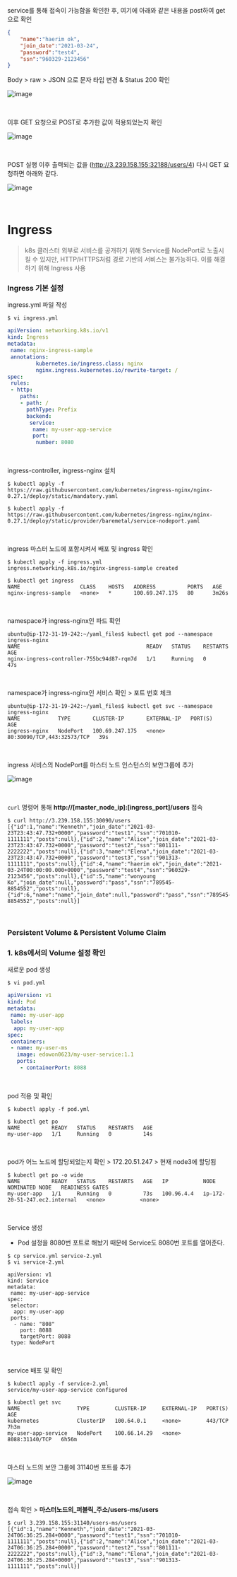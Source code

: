 service를 통해 접속이 가능함을 확인한 후, 여기에 아래와 같은 내용을 post하여 get으로 확인

```json
{
    "name":"haerim ok",
    "join_date":"2021-03-24",
    "password":"test4",
    "ssn":"960329-2123456"
}
```

Body > raw > JSON 으로 문자 타입 변경 & Status 200 확인

![image](https://user-images.githubusercontent.com/77096463/112240606-f6916a80-8c8b-11eb-8279-2fadbf0210ee.png)

<br>

이후 GET 요청으로 POST로 추가한 값이 적용되었는지 확인

![image](https://user-images.githubusercontent.com/77096463/112240710-2c365380-8c8c-11eb-9f3a-713a365c8deb.png)

<br>

POST 실행 이후 출력되는 값을 (http://3.239.158.155:32188/users/4) 다시 GET 요청하면 아래와 같다.

![image](https://user-images.githubusercontent.com/77096463/112240865-7ddede00-8c8c-11eb-80f9-192d73417ca1.png)

<br>

# Ingress

> k8s 클러스터 외부로 서비스를 공개하기 위해 Service를 NodePort로 노출시킬 수 있지만, HTTP/HTTPS처럼 경로 기반의 서비스는 불가능하다. 이를 해결하기 위해 Ingress 사용

### Ingress 기본 설정

ingress.yml 파일 작성

```
$ vi ingress.yml
```

```yaml
apiVersion: networking.k8s.io/v1
kind: Ingress
metadata:
 name: nginx-ingress-sample
 annotations:
         kubernetes.io/ingress.class: nginx
         nginx.ingress.kubernetes.io/rewrite-target: /
spec:
 rules:
 - http:
    paths:
    - path: /
      pathType: Prefix
      backend: 
       service:
        name: my-user-app-service
        port:
         number: 8080
```

<br>

ingress-controller, ingress-nginx 설치

```
$ kubectl apply -f https://raw.githubusercontent.com/kubernetes/ingress-nginx/nginx-0.27.1/deploy/static/mandatory.yaml

$ kubectl apply -f https://raw.githubusercontent.com/kubernetes/ingress-nginx/nginx-0.27.1/deploy/static/provider/baremetal/service-nodeport.yaml
```

<br>

ingress 마스터 노드에 포함시켜서 배포 및 ingress 확인

```
$ kubectl apply -f ingress.yml
ingress.networking.k8s.io/nginx-ingress-sample created

$ kubectl get ingress
NAME                   CLASS    HOSTS   ADDRESS          PORTS   AGE
nginx-ingress-sample   <none>   *       100.69.247.175   80      3m26s
```

<br>

namespace가 ingress-nginx인 파드 확인 

```
ubuntu@ip-172-31-19-242:~/yaml_files$ kubectl get pod --namespace ingress-nginx
NAME                                        READY   STATUS    RESTARTS   AGE
nginx-ingress-controller-755bc94d87-rqm7d   1/1     Running   0          47s
```
<br>

namespace가 ingress-nginx인 서비스 확인 > 포트 번호 체크

```
ubuntu@ip-172-31-19-242:~/yaml_files$ kubectl get svc --namespace ingress-nginx
NAME            TYPE       CLUSTER-IP       EXTERNAL-IP   PORT(S)                      AGE
ingress-nginx   NodePort   100.69.247.175   <none>        80:30090/TCP,443:32573/TCP   39s
```

<br>

ingress 서비스의 NodePort를 마스터 노드 인스턴스의 보안그룹에 추가

![image](https://user-images.githubusercontent.com/77096463/112253522-35321f80-8ca2-11eb-99c7-d119822e7d67.png)

<br>

`curl` 명령어 통해 **http://[master_node_ip]:[ingress_port]/users** 접속

```
$ curl http://3.239.158.155:30090/users
[{"id":1,"name":"Kenneth","join_date":"2021-03-23T23:43:47.732+0000","password":"test1","ssn":"701010-1111111","posts":null},{"id":2,"name":"Alice","join_date":"2021-03-23T23:43:47.732+0000","password":"test2","ssn":"801111-2222222","posts":null},{"id":3,"name":"Elena","join_date":"2021-03-23T23:43:47.732+0000","password":"test3","ssn":"901313-1111111","posts":null},{"id":4,"name":"haerim ok","join_date":"2021-03-24T00:00:00.000+0000","password":"test4","ssn":"960329-2123456","posts":null},{"id":5,"name":"wonyoung Ko","join_date":null,"password":"pass","ssn":"789545-8854552","posts":null},{"id":6,"name":"name","join_date":null,"password":"pass","ssn":"789545-8854552","posts":null}]
```

<br>

### Persistent Volume & Persistent Volume Claim

### 1. k8s에서의 Volume 설정 확인

새로운 pod 생성

```
$ vi pod.yml
```

```yaml
apiVersion: v1
kind: Pod
metadata:
 name: my-user-app
 labels:
  app: my-user-app
spec:
 containers:
 - name: my-user-ms
   image: edowon0623/my-user-service:1.1
   ports:
    - containerPort: 8088
```

<br>

pod 적용 및 확인

```
$ kubectl apply -f pod.yml

$ kubectl get po
NAME          READY   STATUS    RESTARTS   AGE
my-user-app   1/1     Running   0          14s
```

<br>

pod가 어느 노드에 할당되었는지 확인 > 172.20.51.247 > 현재 node3에 할당됨

```
$ kubectl get po -o wide
NAME          READY   STATUS    RESTARTS   AGE   IP           NODE                            NOMINATED NODE   READINESS GATES
my-user-app   1/1     Running   0          73s   100.96.4.4   ip-172-20-51-247.ec2.internal   <none>           <none>
```

<br>

Service 생성 

- Pod 설정을 8080번 포트로 해놨기 때문에 Service도 8080번 포트를 열어준다.

```
$ cp service.yml service-2.yml
$ vi service-2.yml
```

```
apiVersion: v1
kind: Service
metadata:
 name: my-user-app-service
spec:
 selector:
  app: my-user-app
 ports:
  - name: "808"
    port: 8088
    targetPort: 8088
 type: NodePort
```

<br>

service 배포 및 확인

```
$ kubectl apply -f service-2.yml 
service/my-user-app-service configured

$ kubectl get svc
NAME                  TYPE        CLUSTER-IP     EXTERNAL-IP   PORT(S)          AGE
kubernetes            ClusterIP   100.64.0.1     <none>        443/TCP          7h3m
my-user-app-service   NodePort    100.66.14.29   <none>        8088:31140/TCP   6h56m
```

<br>

마스터 노드의 보안 그룹에 31140번 포트를 추가

![image](https://user-images.githubusercontent.com/77096463/112266529-7aad1780-8cb7-11eb-9528-b95808c43e5c.png)

<br>

접속 확인 > **마스터노드의_퍼블릭_주소/users-ms/users**

```
$ curl 3.239.158.155:31140/users-ms/users
[{"id":1,"name":"Kenneth","join_date":"2021-03-24T06:36:25.284+0000","password":"test1","ssn":"701010-1111111","posts":null},{"id":2,"name":"Alice","join_date":"2021-03-24T06:36:25.284+0000","password":"test2","ssn":"801111-2222222","posts":null},{"id":3,"name":"Elena","join_date":"2021-03-24T06:36:25.284+0000","password":"test3","ssn":"901313-1111111","posts":null}]
```

